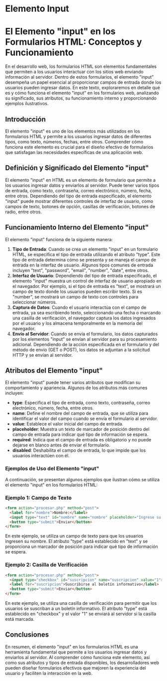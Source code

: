 # Elemento Input

# El Elemento "input" en los Formularios HTML: Conceptos y Funcionamiento

En el desarrollo web, los formularios HTML son elementos fundamentales que permiten a los usuarios interactuar con los sitios web enviando información al servidor. Dentro de estos formularios, el elemento "input" desempeña un papel esencial al proporcionar campos de entrada donde los usuarios pueden ingresar datos. En este texto, exploraremos en detalle qué es y cómo funciona el elemento "input" en los formularios web, analizando su significado, sus atributos, su funcionamiento interno y proporcionando ejemplos ilustrativos.

## Introducción

El elemento "input" es uno de los elementos más utilizados en los formularios HTML y permite a los usuarios ingresar datos de diferentes tipos, como texto, números, fechas, entre otros. Comprender cómo funciona este elemento es crucial para el diseño efectivo de formularios que satisfagan las necesidades específicas de una aplicación web.

## Definición y Significado del Elemento "input"

El elemento "input" en HTML es un elemento de formulario que permite a los usuarios ingresar datos y enviarlos al servidor. Puede tener varios tipos de entrada, como texto, contraseña, correo electrónico, número, fecha, entre otros. Dependiendo del tipo de entrada especificado, el elemento "input" puede mostrar diferentes controles de interfaz de usuario, como campos de texto, botones de opción, casillas de verificación, botones de radio, entre otros.

## Funcionamiento Interno del Elemento "input"

El elemento "input" funciona de la siguiente manera:

1. **Tipo de Entrada**: Cuando se crea un elemento "input" en un formulario HTML, se especifica el tipo de entrada utilizando el atributo "type". Este tipo de entrada determina cómo se presenta y se maneja el campo de entrada en la interfaz de usuario. Algunos tipos comunes de entrada incluyen "text", "password", "email", "number", "date", entre otros.
2. **Interfaz de Usuario**: Dependiendo del tipo de entrada especificado, el elemento "input" muestra un control de interfaz de usuario apropiado en el navegador. Por ejemplo, si el tipo de entrada es "text", se mostrará un campo de texto donde los usuarios pueden escribir texto. Si es "number", se mostrará un campo de texto con controles para seleccionar números.
3. **Captura de Datos**: Cuando el usuario interactúa con el campo de entrada, ya sea escribiendo texto, seleccionando una fecha o marcando una casilla de verificación, el navegador captura los datos ingresados por el usuario y los almacena temporalmente en la memoria del navegador.
4. **Envío al Servidor**: Cuando se envía el formulario, los datos capturados por los elementos "input" se envían al servidor para su procesamiento adicional. Dependiendo de la acción especificada en el formulario y del método de envío (GET o POST), los datos se adjuntan a la solicitud HTTP y se envían al servidor.

## Atributos del Elemento "input"

El elemento "input" puede tener varios atributos que modifican su comportamiento y apariencia. Algunos de los atributos más comunes incluyen:

- **type**: Especifica el tipo de entrada, como texto, contraseña, correo electrónico, número, fecha, entre otros.
- **name**: Define el nombre del campo de entrada, que se utiliza para identificar el valor del campo cuando se envía el formulario al servidor.
- **value**: Establece el valor inicial del campo de entrada.
- **placeholder**: Muestra un texto de marcador de posición dentro del campo de entrada para indicar qué tipo de información se espera.
- **required**: Indica que el campo de entrada es obligatorio y no puede dejarse en blanco antes de enviar el formulario.
- **disabled**: Deshabilita el campo de entrada, lo que impide que los usuarios interactúen con él.

### Ejemplos de Uso del Elemento "input"

A continuación, se presentan algunos ejemplos que ilustran cómo se utiliza el elemento "input" en los formularios HTML:

### Ejemplo 1: Campo de Texto

```html
<form action="procesar.php" method="post">
  <label for="nombre">Nombre:</label>
  <input type="text" id="nombre" name="nombre" placeholder="Ingrese su nombre">
  <button type="submit">Enviar</button>
</form>

```

En este ejemplo, se utiliza un campo de texto para que los usuarios ingresen su nombre. El atributo "type" está establecido en "text" y se proporciona un marcador de posición para indicar qué tipo de información se espera.

### Ejemplo 2: Casilla de Verificación

```html
<form action="procesar.php" method="post">
  <input type="checkbox" id="suscripcion" name="suscripcion" value="1">
  <label for="suscripcion">Suscribirse al boletín informativo</label>
  <button type="submit">Enviar</button>
</form>

```

En este ejemplo, se utiliza una casilla de verificación para permitir que los usuarios se suscriban a un boletín informativo. El atributo "type" está establecido en "checkbox" y el valor "1" se enviará al servidor si la casilla está marcada.

## Conclusiones

En resumen, el elemento "input" en los formularios HTML es una herramienta fundamental que permite a los usuarios ingresar datos y enviarlos al servidor. Al comprender cómo funciona este elemento, así como sus atributos y tipos de entrada disponibles, los desarrolladores web pueden diseñar formularios efectivos que mejoren la experiencia del usuario y faciliten la interacción en la web.